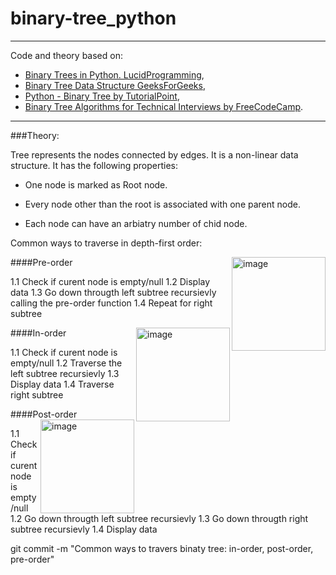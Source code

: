 # binary-tree_python
___


Code and theory based on: 
- [Binary Trees in Python. LucidProgramming](https://www.youtube.com/watch?v=aM-oswPn19o&list=PL5tcWHG-UPH2fmYC6kgey1RIxP2iK9EEL), 
- [Binary Tree Data Structure GeeksForGeeks](https://www.geeksforgeeks.org/binary-tree-data-structure/), 
- [Python - Binary Tree by TutorialPoint](https://www.tutorialspoint.com/python_data_structure/python_binary_tree.htm),
- [Binary Tree Algorithms for Technical Interviews by FreeCodeCamp](https://www.youtube.com/watch?v=fAAZixBzIAI).

___

###Theory:

 Tree represents the nodes connected by edges. It is a non-linear data structure. It has the following properties:

- One node is marked as Root node.
- Every node other than the root is associated with one parent node.

 - Each node can have an arbiatry number of chid node.





Common ways to traverse in depth-first order:

####Pre-order 
<img width="150" align="right" alt="image" src="https://user-images.githubusercontent.com/52755167/186539350-b729e430-ffc2-4f96-82b0-335afaf1388d.png">

1.1 Check if curent node is empty/null 
1.2 Display data
1.3 Go down througth left subtree recursievly calling the pre-order function
1.4 Repeat for right subtree 


####In-order 
<img width="150" align="right" alt="image" src="https://user-images.githubusercontent.com/52755167/186545064-7e2d4441-3ade-4636-b9d1-884d4a77fb35.png">

1.1 Check if curent node is empty/null 
1.2 Traverse the left subtree recursievly
1.3 Display data
1.4 Traverse right subtree

####Post-order 
<img width="150" align="right" alt="image" src="https://user-images.githubusercontent.com/52755167/186545030-8e38f04c-8871-4a28-b10b-b70a07cbc54d.png">

1.1 Check if curent node is empty/null 
1.2 Go down througth left subtree recursievly 
1.3 Go down througth right subtree recursievly 
1.4 Display data

git commit -m "Common ways to travers binaty tree: in-order, post-order, pre-order"